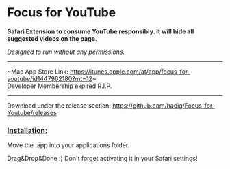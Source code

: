 # Focus for YouTube


**Safari Extension to consume YouTube responsibly. It will hide all suggested videos on the page.**

*Designed to run without any permissions.*
***
~Mac App Store Link: https://itunes.apple.com/at/app/focus-for-youtube/id1447962180?mt=12~  
Developer Membership expired R.I.P.
***
Download under the release section: https://github.com/hadig/Focus-for-Youtube/releases

### <ins>Installation:</ins> ###

Move the .app into your applications folder. 

Drag&Drop&Done :) Don't forget activating it in your Safari settings!
